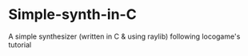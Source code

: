 # Simple-synth-in-C
A simple synthesizer (written in C &amp; using raylib) following locogame's tutorial
